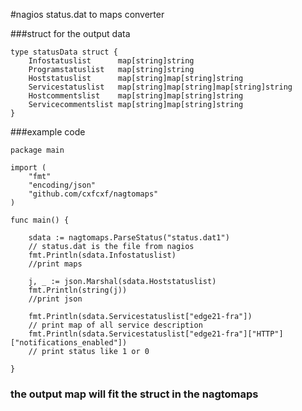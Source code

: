 #nagios status.dat to maps converter

###struct for the output data
```
type statusData struct {
	Infostatuslist		map[string]string
	Programstatuslist	map[string]string
	Hoststatuslist		map[string]map[string]string
	Servicestatuslist	map[string]map[string]map[string]string
	Hostcommentslist	map[string]map[string]string
	Servicecommentslist	map[string]map[string]string
}
```
###example code
```
package main

import (
	"fmt"
	"encoding/json"
	"github.com/cxfcxf/nagtomaps"
)

func main() {
	
	sdata := nagtomaps.ParseStatus("status.dat1")
	// status.dat is the file from nagios
	fmt.Println(sdata.Infostatuslist)
	//print maps

	j, _ := json.Marshal(sdata.Hoststatuslist)
	fmt.Println(string(j))
	//print json

	fmt.Println(sdata.Servicestatuslist["edge21-fra"])
	// print map of all service description
	fmt.Println(sdata.Servicestatuslist["edge21-fra"]["HTTP"]["notifications_enabled"])
	// print status like 1 or 0
	
}
```
### the output map will fit the struct in the nagtomaps
